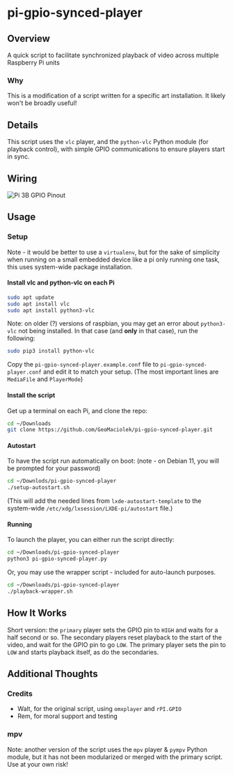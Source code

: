 # pi-gpio-synced-player

## Overview

A quick script to facilitate synchronized playback of video across multiple
Raspberry Pi units

### Why

This is a modification of a script written for a specific art installation. It
likely won't be broadly useful!

## Details

This script uses the `vlc` player, and the `python-vlc` Python module (for playback
control), with simple GPIO communications to ensure players start in sync.

## Wiring

![Pi 3B GPIO Pinout](assorted-resources/pinout.png)

## Usage

### Setup

Note - it would be better to use a `virtualenv`, but for the sake of simplicity
when running on a small embedded device like a pi only running one task, this
uses system-wide package installation.

#### Install vlc and python-vlc on each Pi

```bash
sudo apt update
sudo apt install vlc
sudo apt install python3-vlc
```

Note: on older (?) versions of raspbian, you may get an error about
`python3-vlc` not being installed. In that case (and **only** in that case),
run the following:

```bash
sudo pip3 install python-vlc
```


Copy the `pi-gpio-synced-player.example.conf` file to `pi-gpio-synced-player.conf`
and edit it to match your setup. (The most important lines are `MediaFile` and `PlayerMode`)

#### Install the script

Get up a terminal on each Pi, and clone the repo:

```bash
cd ~/Downloads
git clone https://github.com/GeoMaciolek/pi-gpio-synced-player.git
```

#### Autostart

To have the script run automatically on boot:
(note - on Debian 11, you will be prompted for your password)

```bash
cd ~/Downlods/pi-gpio-synced-player
./setup-autostart.sh
```

(This will add the needed lines from `lxde-autostart-template` to the system-wide
`/etc/xdg/lxsession/LXDE-pi/autostart` file.)

#### Running

To launch the player, you can either run the script directly:

```bash
cd ~/Downloads/pi-gpio-synced-player
python3 pi-gpio-synced-player.py
```

Or, you may use the wrapper script - included for auto-launch purposes.
    
```bash
cd ~/Downloads/pi-gpio-synced-player
./playback-wrapper.sh
```

## How It Works

Short version: the `primary` player sets the GPIO pin to `HIGH` and waits for a
half second or so. The secondary players reset playback to the start of the video,
and wait for the GPIO pin to go `LOW`. The primary player sets the pin to `LOW`
and starts playback itself, as do the secondaries.

## Additional Thoughts

### Credits

- Walt, for the original script, using `omxplayer` and `rPI.GPIO`
- Rem, for moral support and testing

### mpv

Note: another version of the script uses the `mpv` player &  `pympv` Python
module, but it has not been modularized or merged with the primary script. Use
at your own risk!
